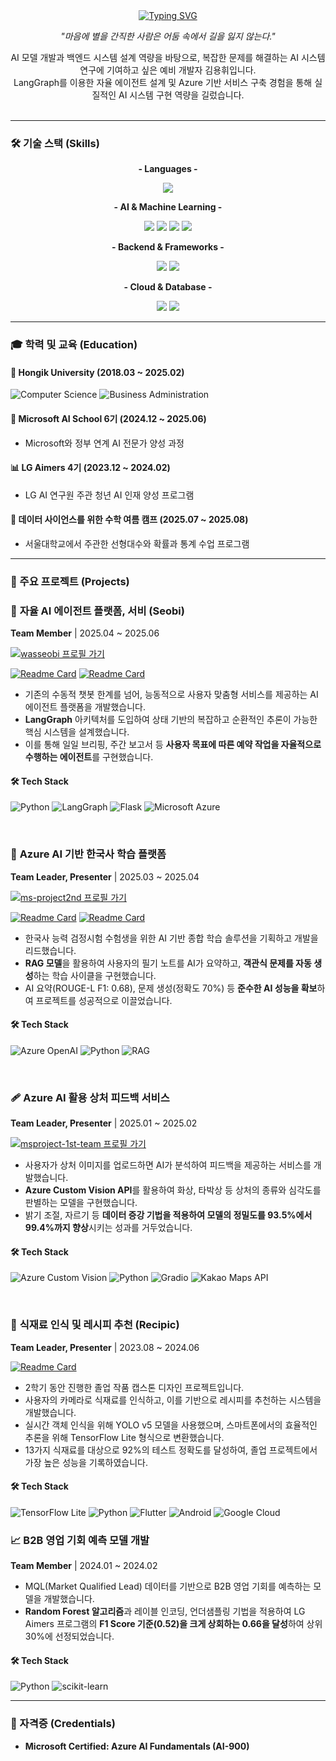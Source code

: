 <div align="center">
  <a href="https://git.io/typing-svg">
    <img src="https://readme-typing-svg.demolab.com?font=Fira+Code&size=35&pause=1000&color=0078D4&center=true&vCenter=true&width=800&height=100&lines=Hello,+I'm+Young+Hwi!+👋;AI+%26+Backend+System+Developer" alt="Typing SVG" />
  </a>
  <p><i>"마음에 별을 간직한 사람은 어둠 속에서 길을 잃지 않는다."</i></p>
</div>

<div align="center">
AI 모델 개발과 백엔드 시스템 설계 역량을 바탕으로, 복잡한 문제를 해결하는 AI 시스템 연구에 기여하고 싶은 예비 개발자 김용휘입니다.<br /> 
LangGraph를 이용한 자율 에이전트 설계 및 Azure 기반 서비스 구축 경험을 통해 실질적인 AI 시스템 구현 역량을 길렀습니다.
</div>

<br>

---

### 🛠️ 기술 스택 (Skills)

<div align="center">
  <p><strong>- Languages -</strong></p>
    <img src="https://img.shields.io/badge/Python-3776AB?style=flat-square&logo=python&logoColor=white"/> 
  <p><strong>- AI & Machine Learning -</strong></p>
    <img src="https://img.shields.io/badge/TensorFlow-FF6F00?style=flat-square&logo=tensorflow&logoColor=white"/>
    <img src="https://img.shields.io/badge/YOLO-00FFFF?style=flat-square&logo=yolo&logoColor=black"/>
    <img src="https://img.shields.io/badge/LangGraph-1C3C3C?style=flat-square&logo=LangChain&logoColor=white"/>
    <img src="https://img.shields.io/badge/RAG-412991?style=flat-square&logo=OpenAI&logoColor=white"/>
  <p><strong>- Backend & Frameworks -</strong></p>
    <img src="https://img.shields.io/badge/Flask-000000?style=flat-square&logo=flask&logoColor=white"/>
    <img src="https://img.shields.io/badge/Gradio-FF6F00?style=flat-square&logo=gradio&logoColor=white"/>
  <p><strong>- Cloud & Database -</strong></p>
    <img src="https://img.shields.io/badge/Microsoft_Azure-0078D4?style=flat-square&logo=microsoftazure&logoColor=white"/>
    <img src="https://img.shields.io/badge/Azure_OpenAI-412991?style=flat-square&logo=openai&logoColor=white"/>
</div>

---

### 🎓 학력 및 교육 (Education)

#### 🏫 **Hongik University** (2018.03 ~ 2025.02)
![Computer Science](https://img.shields.io/badge/Computer%20Science-0066CC?style=flat-square&logoColor=white)
![Business Administration](https://img.shields.io/badge/Business%20Administration-FF6B35?style=flat-square&logoColor=white)

#### 🤖 **Microsoft AI School 6기** (2024.12 ~ 2025.06)
- Microsoft와 정부 연계 AI 전문가 양성 과정

#### 📊 **LG Aimers 4기** (2023.12 ~ 2024.02)
- LG AI 연구원 주관 청년 AI 인재 양성 프로그램

#### 📜 **데이터 사이언스를 위한 수학 여름 캠프** (2025.07 ~ 2025.08)
- 서울대학교에서 주관한 선형대수와 확률과 통계 수업 프로그램


---

### 🚀 주요 프로젝트 (Projects)

### 🤖 **자율 AI 에이전트 플랫폼, 서비 (Seobi)**
**Team Member** | 2025.04 ~ 2025.06

[![wasseobi 프로필 가기](https://img.shields.io/badge/Visit-wasseobi-blue?style=for-the-badge&logo=github)](https://github.com/wasseobi)

[![Readme Card](https://github-readme-stats.vercel.app/api/pin/?username=wasseobi&repo=seobi-backend&theme=graywhite)](https://github.com/wasseobi)
[![Readme Card](https://github-readme-stats.vercel.app/api/pin/?username=wasseobi&repo=seobi-frontend&theme=graywhite)](https://github.com/wasseobi)


- 기존의 수동적 챗봇 한계를 넘어, 능동적으로 사용자 맞춤형 서비스를 제공하는 AI 에이전트 플랫폼을 개발했습니다.
- **LangGraph** 아키텍처를 도입하여 상태 기반의 복잡하고 순환적인 추론이 가능한 핵심 시스템을 설계했습니다.
- 이를 통해 일일 브리핑, 주간 보고서 등 **사용자 목표에 따른 예약 작업을 자율적으로 수행하는 에이전트**를 구현했습니다.

#### 🛠 **Tech Stack**
![Python](https://img.shields.io/badge/python-3670A0?style=flat-square&logo=python&logoColor=white)
![LangGraph](https://img.shields.io/badge/LangGraph-1C3C3C.svg?style=flat-square&logo=LangGraph&logoColor=white)
![Flask](https://img.shields.io/badge/flask-%23000.svg?style=flat-square&logo=flask&logoColor=white)
![Microsoft Azure](https://img.shields.io/badge/azure-%230072C6.svg?style=flat-square&logo=microsoftazure&logoColor=white)

<br>

### 📜 **Azure AI 기반 한국사 학습 플랫폼**
**Team Leader, Presenter** | 2025.03 ~ 2025.04

[![ms-project2nd 프로필 가기](https://img.shields.io/badge/Visit-ms--project2nd-blue?style=for-the-badge&logo=github)](https://github.com/ms-project2nd)

[![Readme Card](https://github-readme-stats.vercel.app/api/pin/?username=ms-project2nd&repo=Korean-History-Study&theme=graywhite&cache_buster=5)](https://github.com/ms-project2nd/Korean-History-Study)
[![Readme Card](https://github-readme-stats.vercel.app/api/pin/?username=ms-project2nd&repo=korean_history_api&theme=graywhite&cache_buster=5)](https://github.com/ms-project2nd/korean_history_api)

- 한국사 능력 검정시험 수험생을 위한 AI 기반 종합 학습 솔루션을 기획하고 개발을 리드했습니다.
- **RAG 모델**을 활용하여 사용자의 필기 노트를 AI가 요약하고, **객관식 문제를 자동 생성**하는 학습 사이클을 구현했습니다.
- AI 요약(ROUGE-L F1: 0.68), 문제 생성(정확도 70%) 등 **준수한 AI 성능을 확보**하여 프로젝트를 성공적으로 이끌었습니다.

#### 🛠 **Tech Stack**
![Azure OpenAI](https://img.shields.io/badge/Azure%20OpenAI-%23412991.svg?style=flat-square&logo=openai&logoColor=white)
![Python](https://img.shields.io/badge/python-3670A0?style=flat-square&logo=python&logoColor=white)
![RAG](https://img.shields.io/badge/RAG-412991?style=flat-square&logo=openai&logoColor=white)

<br>

### 🩹 **Azure AI 활용 상처 피드백 서비스**
**Team Leader, Presenter** | 2025.01 ~ 2025.02

[![msproject-1st-team 프로필 가기](https://img.shields.io/badge/Visit-msproject--1st--team-blue?style=for-the-badge&logo=github)](https://github.com/msproject-1st-team)

- 사용자가 상처 이미지를 업로드하면 AI가 분석하여 피드백을 제공하는 서비스를 개발했습니다.
- **Azure Custom Vision API**를 활용하여 화상, 타박상 등 상처의 종류와 심각도를 판별하는 모델을 구현했습니다.
- 밝기 조절, 자르기 등 **데이터 증강 기법을 적용하여 모델의 정밀도를 93.5%에서 99.4%까지 향상**시키는 성과를 거두었습니다.

#### 🛠 **Tech Stack**
![Azure Custom Vision](https://img.shields.io/badge/Azure%20Custom%20Vision-008AD7?style=flat-square&logo=microsoft-azure&logoColor=white)
![Python](https://img.shields.io/badge/Python-3776AB?style=flat-square&logo=python&logoColor=white)
![Gradio](https://img.shields.io/badge/Gradio-FF6F00?style=flat-square&logo=gradio&logoColor=white)
![Kakao Maps API](https://img.shields.io/badge/Kakao%20Maps%20API-FFCD00?style=flat-square&logo=kakao&logoColor=black)

<br>

### 📸 **식재료 인식 및 레시피 추천 (Recipic)**
**Team Leader, Presenter** | 2023.08 ~ 2024.06 

[![Readme Card](https://github-readme-stats.vercel.app/api/pin/?username=Young4424&repo=Recipic_final_presentation&theme=graywhite)](https://github.com/Young4424/Recipic_final_presentation)

- 2학기 동안 진행한 졸업 작품 캡스톤 디자인 프로젝트입니다.   
- 사용자의 카메라로 식재료를 인식하고, 이를 기반으로 레시피를 추천하는 시스템을 개발했습니다.   
- 실시간 객체 인식을 위해 YOLO v5 모델을 사용했으며, 스마트폰에서의 효율적인 추론을 위해 TensorFlow Lite 형식으로 변환했습니다.   
- 13가지 식재료를 대상으로 92%의 테스트 정확도를 달성하여, 졸업 프로젝트에서 가장 높은 성능을 기록하였습니다.

#### 🛠 **Tech Stack**
![TensorFlow Lite](https://img.shields.io/badge/TensorFlow%20Lite-FF6F00?style=flat-square&logo=tensorflow&logoColor=white)
![Python](https://img.shields.io/badge/python-3670A0?style=flat-square&logo=python&logoColor=white)
![Flutter](https://img.shields.io/badge/Flutter-02569B?style=flat-square&logo=flutter&logoColor=white)
![Android](https://img.shields.io/badge/Android-3DDC84?style=flat-square&logo=android&logoColor=white)
![Google Cloud](https://img.shields.io/badge/GoogleCloud-%234285F4.svg?style=flat-square&logo=google-cloud&logoColor=white)


### 📈 **B2B 영업 기회 예측 모델 개발**
**Team Member** | 2024.01 ~ 2024.02
- MQL(Market Qualified Lead) 데이터를 기반으로 B2B 영업 기회를 예측하는 모델을 개발했습니다.
- **Random Forest 알고리즘**과 레이블 인코딩, 언더샘플링 기법을 적용하여 LG Aimers 프로그램의 **F1 Score 기준(0.52)을 크게 상회하는 0.66을 달성**하여 상위 30%에 선정되었습니다.

#### 🛠 **Tech Stack**
![Python](https://img.shields.io/badge/Python-3776AB?style=flat-square&logo=python&logoColor=white)
![scikit-learn](https://img.shields.io/badge/scikit--learn-%23F7931E.svg?style=flat-square&logo=scikit-learn&logoColor=white)

---

### 📜 자격증 (Credentials)
- **Microsoft Certified: Azure AI Fundamentals (AI-900)**
